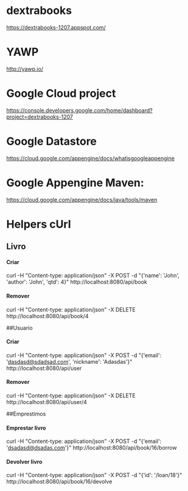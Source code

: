 # dextrabooks
https://dextrabooks-1207.appspot.com/

# YAWP
http://yawp.io/

# Google Cloud project
https://console.developers.google.com/home/dashboard?project=dextrabooks-1207

# Google Datastore
https://cloud.google.com/appengine/docs/whatisgoogleappengine

# Google Appengine Maven:
https://cloud.google.com/appengine/docs/java/tools/maven



# Helpers cUrl
## Livro
#### Criar
curl -H "Content-type: application/json" -X POST -d "{'name': 'John', 'author': 'John', 'qtd': 4}" http://localhost:8080/api/book
#### Remover
curl -H "Content-type: application/json" -X DELETE http://localhost:8080/api/book/4

##Usuario
#### Criar
curl -H "Content-type: application/json" -X POST -d "{'email': 'dasdasd@sdadsad.com', 'nickname': 'Adasdas'}" http://localhost:8080/api/user
#### Remover
curl -H "Content-type: application/json" -X DELETE http://localhost:8080/api/user/4

##Emprestimos
#### Emprestar livro
curl -H "Content-type: application/json" -X POST -d "{'email': 'dsadasd@dsadas.com'}" http://localhost:8080/api/book/16/borrow
#### Devolver livro
curl -H "Content-type: application/json" -X POST -d "{'id': '/loan/18'}" http://localhost:8080/api/book/16/devolve
